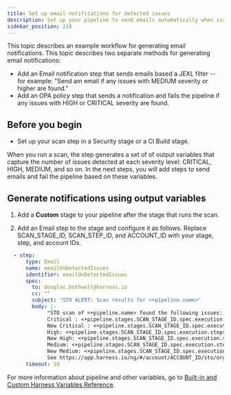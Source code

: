 ```yaml
---
title: Set up email notifications for detected issues
description: Set up your pipeline to send emails automatically when issues are detected.
sidebar_position: 210
---
```


This topic describes an example workflow for generating email notifications. This topic describes two separate methods for generating email notifications:

* Add an Email notification step that sends emails based a JEXL filter -- for example: "Send am email if any issues with MEDIUM severity or higher are found." 
* Add an OPA policy step that sends a notification and fails the pipeline if any issues with HIGH or CRITICAL severity are found. 

## Before you begin

* Set up your scan step in a Security stage or a CI Build stage. 

When you run a scan, the step generates a set of of output variables that capture the number of issues detected at each severity level: CRITICAL, HIGH, MEDIUM, and so on. In the next steps, you will add steps to send emails and fail the pipeline based on these variables. 

## Generate notifications using output variables

1. Add a **Custom** stage to your pipeline after the stage that runs the scan.

2. Add an Email step to the stage and configure it as follows. Replace SCAN_STAGE_ID, SCAN_STEP_ID, and ACCOUNT_ID with your stage, step, and account IDs. 

```yaml
  - step:
      type: Email
      name: emailOnDetectedIssues
      identifier: emailOnDetectedIssues
      spec:
        to: douglas.bothwell@harness.io
        cc: ""
        subject: "STO ALERT: Scan results for <+pipeline.name>"
        body: |- 
             "STO scan of <+pipeline.name> found the following issues:  
             Critical : <+pipeline.stages.SCAN_STAGE_ID.spec.execution.steps.SCAN_STEP_ID.output.outputVariables.CRITICAL> 
             New Critical : <+pipeline.stages.SCAN_STAGE_ID.spec.execution.steps.SCAN_STEP_ID.output.outputVariables.NEW_CRITICAL> 
             High: <+pipeline.stages.SCAN_STAGE_ID.spec.execution.steps.SCAN_STEP_ID.output.outputVariables.HIGH> 
             New High: <+pipeline.stages.SCAN_STAGE_ID.spec.execution.steps.SCAN_STEP_ID.output.outputVariables.NEW_HIGH> 
             Medium: <+pipeline.stages.SCAN_STAGE_ID.spec.execution.steps.SCAN_STEP_ID.output.outputVariables.MEDIUM> 
             New Medium: <+pipeline.stages.SCAN_STAGE_ID.spec.execution.steps.SCAN_STEP_ID.output.outputVariables.NEW_MEDIUM>  
             See https://app.harness.io/ng/#/account/ACCOUNT_ID/sto/orgs/default/"
      timeout: 1d
```
For more information about pipeline and other variables, go to [Built-in and Custom Harness Variables Reference](/docs/platform/Variables-and-Expressions/harness-variables).


